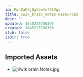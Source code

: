 ```yaml
---
id: PmhZaK7jOgVeuYofSlVgv
title: Kwik_brain_notes Resources
desc: ''
updated: 1645225706396
created: 1645225706396
stub: false
isDir: true
---
```

## Imported Assets
- ![Kwik brain Notes.jpg](/assets/kwik-brain-notes.jpg)
